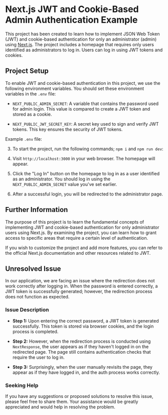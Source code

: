 # Next.js JWT and Cookie-Based Admin Authentication Example

This project has been created to learn how to implement JSON Web Token (JWT) and cookie-based authentication for only an administrator (admin) using [Next.js](https://nextjs.org/). The project includes a homepage that requires only users identified as administrators to log in. Users can log in using JWT tokens and cookies.

## Project Setup

To enable JWT and cookie-based authentication in this project, we use the following environment variables. You should set these environment variables in the `.env` file:

- `NEXT_PUBLIC_ADMIN_SECRET`: A variable that contains the password used for admin login. This value is compared to create a JWT token and stored as a cookie.

- `NEXT_PUBLIC_JWT_SECRET_KEY`: A secret key used to sign and verify JWT tokens. This key ensures the security of JWT tokens.

Example `.env` file:

3. To start the project, run the following commands; `npm i` and `npm run dev`:

4. Visit `http://localhost:3000` in your web browser. The homepage will appear.

5. Click the "Log In" button on the homepage to log in as a user identified as an administrator. You should log in using the `NEXT_PUBLIC_ADMIN_SECRET` value you've set earlier.

6. After a successful login, you will be redirected to the administrator page.

## Further Information

The purpose of this project is to learn the fundamental concepts of implementing JWT and cookie-based authentication for only administrator users using Next.js. By examining the project, you can learn how to grant access to specific areas that require a certain level of authentication.

If you wish to customize the project and add more features, you can refer to the official Next.js documentation and other resources related to JWT.

##

## Unresolved Issue

In our application, we are facing an issue where the redirection does not work correctly after logging in. When the password is entered correctly, a JWT token is successfully generated; however, the redirection process does not function as expected.

### Issue Description

- **Step 1:** Upon entering the correct password, a JWT token is generated successfully. This token is stored via browser cookies, and the login process is completed.

- **Step 2:** However, when the redirection process is conducted using `NextResponse`, the user appears as if they haven't logged in on the redirected page. The page still contains authentication checks that require the user to log in.

- **Step 3:** Surprisingly, when the user manually revisits the page, they appear as if they have logged in, and the auth process works correctly.


### Seeking Help

If you have any suggestions or proposed solutions to resolve this issue, please feel free to share them. Your assistance would be greatly appreciated and would help in resolving the problem.

